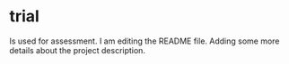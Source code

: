 # trial
Is used for assessment.
I am editing the README file. Adding some more details about the project description.
